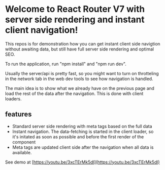 # Welcome to React Router V7 with server side rendering and instant client navigation!

This repos is for demonstration how you can get instant client side navigtion without awaiting data, but still have full server side rendering and optimal SEO.

To run the application, run "npm install" and "npm run dev".

Usually the server/api is pretty fast, so you might want to turn on throtteling in the network tab in the web dev tools to see how navigation is handled.

The main idea is to show what we already have on the previous page and load the rest of the data after the navigation. This is done with client loaders.

## features
 - Standard server side rendering with meta tags based on the full data
 - Instant navigation. The data-fetching is started in the client loader, so it's initated as soon as possible and before the first render of the component
 - Meta tags are updated client side after the navigation when all data is available.

See demo at [https://youtu.be/3xcTErMk5dI](https://youtu.be/3xcTErMk5dI)